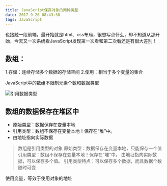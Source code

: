 ```yaml
---
title: JavaScript保存对象的两种类型
date: 2017-9-26 08:43:38
tags: JavaScript
---
```

也接触一段前端，最开始就是html、css布局，很想写点什么，却不知道从那开始，今天又一次系统看JavaScript发现第一次看和第二次看还是有很大差别！

## 数组：
  1.存储：连续存储多个数据的存储空间
  2.使用：相当于多个变量的集合

JavaScript中的数组不限制元素个数和数据类型

![引用数据类型](http://upload-images.jianshu.io/upload_images/2088736-acc7cb28f44e5170.png?imageMogr2/auto-orient/strip%7CimageView2/2/w/1240)
## 数组的数据保存在堆区中
- 原始类型：数据保存在变量本地
- 引用类型：数组不保存在变量本地！保存在“堆”中。
-   由地址指向实际数据

>  数组是引用类型的对象
>  原始类型：数据保存在变量本地，只能保存一个值
>  引用类型：数组不保存在变量本地！保存在“堆”中。
      由地址指向实际数据，可以保存多个值。
引用类型特点：可以保存多个数据，而且数据个数随时可变


使用变量，等效于使用对象的地址